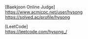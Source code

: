 [Baekjoon Online Judge] <br>
https://www.acmicpc.net/user/hysong <br>
https://solved.ac/profile/hysong <br>

[LeetCode] <br>
https://leetcode.com/hysong_/
